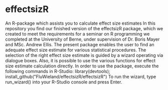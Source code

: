 # effectsizR
An R-package which assists you to calculate effect size estimates  In this repository you find our finished version of the effectsizR package, which we created to meet the requirements for a seminar on R programming we completed at the University of Berne, under supervision of Dr. Boris Mayer and MSc. Andrew Ellis. The present package enables the user to find an adequate effect size estimate for various statistical procedures. The selection of the right effect size estimate is guided by a wizard operating via dialogue boxes. Also, it is possible to use the various functions for effect size estimate calculation directly.  In order to use the package, execute the following commands in R-Studio: library(devtools); install_github("FluWieland/effectsizR/effectsizR") To run the wizard, type run_wizard() into your R-Studio console and press Enter.
